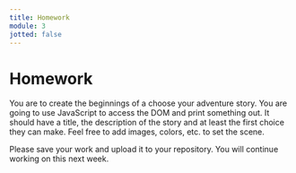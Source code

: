 ```yaml
---
title: Homework
module: 3
jotted: false
---
```


# Homework

You are to create the beginnings of a choose your adventure story.  You are going to use JavaScript to access the DOM and print something out.  It should have a title, the description of the story and at least the first choice they can make.  Feel free to add images, colors, etc. to set the scene.  

Please save your work and upload it to your repository. You will continue working on this next week.